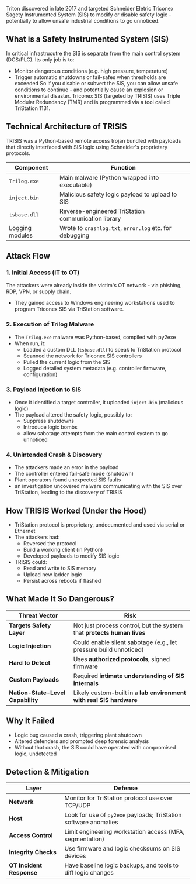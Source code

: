 Triton discovered in late 2017 and targeted Schneider Eletric Triconex Sagety Instrumented System (SIS) to modify or disable safety logic - potentially to allow unsafe industrial conditions to go unnoticed. 

## What is a Safety Instrumented System (SIS)
In critical infrastrucutre the SIS is separate from the main control system (DCS/PLC). Its only job is to:
- Monitor dangerous conditions (e.g. high pressure, temperature)
- Trigger automatic shutdowns or fail-safes when thresholds are exceeded
So if you disable or subvert the SIS, you can allow unsafe conditions to continue - and potentially cause an explosion or environmental disaster.
Triconex SIS (targeted by TRISIS) uses Triple Modular Redundancy (TMR) and is programmed via a tool called TriStation 1131.

## Technical Architecture of TRISIS
TRISIS was a Python-based remote access trojan bundled with payloads that directly interfaced with SIS logic using Schneider's proprietary protocols.

|Component|Function|
|---|---|
|`Trilog.exe`|Main malware (Python wrapped into executable)|
|`inject.bin`|Malicious safety logic payload to upload to SIS|
|`tsbase.dll`|Reverse-engineered TriStation communication library|
|Logging modules|Wrote to `crashlog.txt`, `error.log` etc. for debugging|

## Attack Flow
### 1. Initial Access (IT to OT)
The attackers were already inside the victim's OT network - via phishing, RDP, VPN, or supply chain.
- They gained access to Windows engineering workstations used to program Triconex SIS via TriStation software.

### 2. Execution of Trilog Malware
- The `Trilog.exe` malware was Python-based, compiled with py2exe
- When run, it:
	- Loaded a custom DLL (`tsbase.dll`) to speak to TriStation protocol
	- Scanned the network for Triconex SIS controllers
	- Pulled the current logic from the SIS
	- Logged detailed system metadata (e.g. controller firmware, configuration)

### 3. Payload Injection to SIS
- Once it identified a target controller, it uploaded `inject.bin` (malicious logic)
- The payload altered the safety logic, possibly to:
	- Suppress shutdowns
	- Introduce logic bombs
	- allow sabotage attempts from the main control system to go unnoticed

### 4. Unintended Crash & Discovery
- The attackers made an error in the payload
-  The controller entered fail-safe mode (shutdown)
- Plant operators found unexpected SIS faults
- an investigation uncovered malware communicating with the SIS over TriStation, leading to the discovery of TRISIS

## How TRISIS Worked (Under the Hood)
- TriStation protocol is proprietary, undocumented and used via serial or Ethernet
- The attackers had:
	- Reversed the protocol
	- Build a working client (in Python)
	- Developed payloads to modify SIS logic
- TRISIS could:
	- Read and write to SIS memory
	- Upload new ladder logic
	- Persist across reboots if flashed

## What Made It So Dangerous?
|Threat Vector|Risk|
|---|---|
|**Targets Safety Layer**|Not just process control, but the system that **protects human lives**|
|**Logic Injection**|Could enable silent sabotage (e.g., let pressure build unnoticed)|
|**Hard to Detect**|Uses **authorized protocols**, signed firmware|
|**Custom Payloads**|Required **intimate understanding of SIS internals**|
|**Nation-State-Level Capability**|Likely custom-built in a **lab environment with real SIS hardware**|
## Why It Failed
- Logic bug caused a crash, triggering plant shutdown
- Altered defenders and prompted deep forensic analysis
- Without that crash, the SIS could have operated with compromised logic, undetected

## Detection & Mitigation
|Layer|Defense|
|---|---|
|**Network**|Monitor for TriStation protocol use over TCP/UDP|
|**Host**|Look for use of `py2exe` payloads; TriStation software anomalies|
|**Access Control**|Limit engineering workstation access (MFA, segmentation)|
|**Integrity Checks**|Use firmware and logic checksums on SIS devices|
|**OT Incident Response**|Have baseline logic backups, and tools to diff logic changes|
